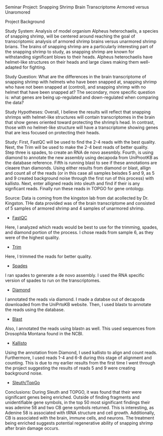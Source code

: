 Seminar Project: Snapping Shrimp Brain Transcriptome Armored versus Unaromored

Project Background

Study System: Analysis of model organism Alpheus heterochaelis, a species of snapping shrimp, will be centered around reaching the goal of transcriptomic analysis of armored shrimp brains versus unarmored shrimp brians. The brains of snapping shrimp are a particularly interesting part of the snapping shrimp to study, as snapping shrimp are known for withstanding significant blows to their heads. Alpheus heterochaelis have helmet-like structures on their heads and large claws making them well-adapted for fighting. 

Study Question: What are the differences in the brain transcriptome of snapping shrimp with helmets who have been snapped at, snapping shrimp who have not been snapped at (control), and snapping shrimp with no helmet that have been snapped at? The secondary, more specific question is: what genes are being up-regulated and down-regulated when comparing the data?  

Study Hypotheses: Overall, I believe the results will reflect that snapping shrimps with helmet-like structures will contain transcriptomes in the brain that show genes oriented toward protecting the shrimp’s head. In contrast, those with no helmet-like structure will have a transcriptome showing genes that are less focused on protecting their heads. 

Study: First, FastQC will be used to find the 2-4 reads with the best quality. Next, the Trim will be used to make the 2-4 best reads of better quality. Step three is spades, to create an RNA de novo asesmbly. Fourth, is using diamond to annotate the new assembly using decapoda from UniProotKB as the database reference. Fifth is running blast to see if these annotations are cleaere than diamonds. Using either results from diamond or blast, allign and count all of the reads (or in this case all samples beisdes 5 and 9, as 5 and 9 created background noise through the first run of this process) with kallisto. Next, enter alligned reads into sleuth and find if their is any signficant reads. Finally run these reads in TOPGO for gene ontology.  

Source: Data is coming from the kingston lab from dat acollected by Dr. Kingston. THe data provided was of the brain transcriptome and consisted of 5 samples of armored shrimp and 4 samples of unarmored shrimp.  

* [FastQC](https://github.com/con7291/Repository-1/tree/410ac8c2559358e21d3afe15e14099b7a234a9b7/Shrimp%20Brain%20FastQC)

Here, I analyzed which reads would be best to use for the trimming, spades, and diamond portion of the process. I chose reads from sample 6, as they were of the highest quality. 

* [Trim](https://github.com/con7291/Repository-1/tree/0b4c1bd9a46546faa6edba1f976a3053b88dcf3f/Shrimp%20Brain%20Trim)

Here, I trimmed the reads for better quality.

* [Spades](https://github.com/con7291/Repository-1/tree/0b4c1bd9a46546faa6edba1f976a3053b88dcf3f/Shrimp%20Brain%20Spades)

I ran spades to generate a de novo assembly. I used the RNA specific version of spades to run on the transcriptomes.

* [Diamond](https://github.com/con7291/Repository-1/tree/0b4c1bd9a46546faa6edba1f976a3053b88dcf3f/Shrimp%20Brain%20Diamond)

I annotated the reads via diamond. I made a databse out of decapoda downloaded from the UniPrtoKB website. Then, I used blastx to annotate the reads using the database.         

* [Blast](https://github.com/con7291/Repository-1/tree/0b4c1bd9a46546faa6edba1f976a3053b88dcf3f/Shrimp%20Brain%20Blast)

Also, I annotated the reads using blastn as well. This used sequences from Drosophila Montana found in the NCBI.  

* [Kallisto](https://github.com/con7291/Repository-1/tree/0b4c1bd9a46546faa6edba1f976a3053b88dcf3f/Shrimp%20Brain%20Diamond)

Using the annotation from Diamond, I used kallisto to align and count reads. Furthermore, I used reads 1-4 and 6-8 during this stage of alignment and counting. This is due to my earlier results from the first time I went through the project suggesting the results of reads 5 and 9 were creating background noise. 

* [Sleuth/TopGo](https://github.com/con7291/Repository-1/tree/0b4c1bd9a46546faa6edba1f976a3053b88dcf3f/Shrimp%20Brain%20Sleuth)

Conclusions: During Sleuth and TOPGO, it was found that their were significant genes being enriched. Outside of finding fragments and unidentifiable gene symbols, in the top 50 most significant findings their was adenine 58 and two CB gene symbols returned. This is interesting, as Adenine 58 is associated with tRNA structure and cell growth. Additionally, CB is associated with the brain, immune cells, and neurons. The treatment being enriched suggests potential regenerative ability of snapping shrimp after brain damage occurs.   
